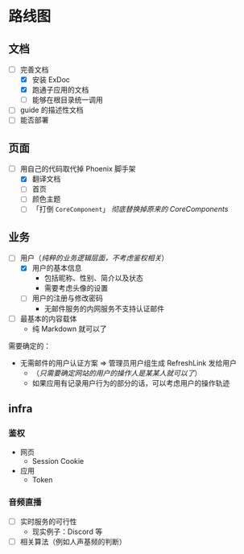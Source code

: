 # 路线图

## 文档

- [ ] 完善文档
  - [x] 安装 ExDoc
  - [x] 跑通子应用的文档
  - [ ] 能够在根目录统一调用
- [ ] guide 的描述性文档
- [ ] 能否部署

## 页面

- [ ] 用自己的代码取代掉 Phoenix 脚手架
  - [x] 翻译文档
  - [ ] 首页
  - [ ] 颜色主题
  - [ ] 「打倒 `CoreComponent`」 *彻底替换掉原来的 CoreComponents*

## 业务

- [ ] 用户（*纯粹的业务逻辑层面，不考虑鉴权相关*）
  - [x] 用户的基本信息
    - 包括昵称、性别、简介以及状态
    - 需要考虑头像的设置
  - [ ] 用户的注册与修改密码
    - 无邮件服务的内网服务不支持认证邮件
- [ ] 最基本的内容载体
  - 纯 Markdown 就可以了

需要确定的：

- 无需邮件的用户认证方案 => 管理员用户组生成 RefreshLink 发给用户
  - （*只需要确定网站的用户的操作人是某某人就可以了*）
  - 如果应用有记录用户行为的部分的话，可以考虑用户的操作轨迹

## infra

### 鉴权

- 网页
  - Session Cookie
- 应用
  - Token

### 音频直播

- [ ] 实时服务的可行性
  - 现实例子：Discord 等
- [ ] 相关算法（例如人声基频的判断）
